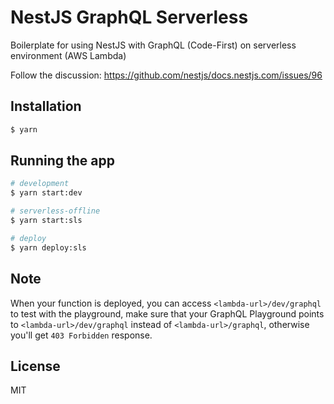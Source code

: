 # NestJS GraphQL Serverless

Boilerplate for using NestJS with GraphQL (Code-First) on serverless environment (AWS Lambda)

Follow the discussion: https://github.com/nestjs/docs.nestjs.com/issues/96

## Installation

```bash
$ yarn
```

## Running the app

```bash
# development
$ yarn start:dev

# serverless-offline
$ yarn start:sls

# deploy
$ yarn deploy:sls
```

## Note

When your function is deployed, you can access `<lambda-url>/dev/graphql` to test with the playground, make sure that your GraphQL Playground
points to `<lambda-url>/dev/graphql` instead of `<lambda-url>/graphql`, otherwise you'll get `403 Forbidden` response.

## License

MIT
